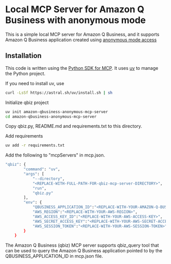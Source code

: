 # Local MCP Server for Amazon Q Business with anonymous mode

This is a simple local MCP server for Amazon Q Business, and it supports Amazon Q Business application created using [anonymous mode access](https://docs.aws.amazon.com/amazonq/latest/qbusiness-ug/create-anonymous-application.html)

## Installation

This code is written using the [Python SDK for MCP](https://github.com/modelcontextprotocol/python-sdk). It uses [uv](https://docs.astral.sh/uv/) to manage the Python project.

If you need to install uv, use
```bash
curl -LsSf https://astral.sh/uv/install.sh | sh
```

Initialize qbiz project
```bash
uv init amazon-qbusiness-anonymous-mcp-server
cd amazon-qbusiness-anonymous-mcp-server
```
Copy qbiz.py, README.md and requirements.txt to this directory.

Add requirements
```bash
uv add -r requirements.txt
```
Add the following to "mcpServers" in mcp.json.

```bash
"qbiz": {
        "command": "uv",
        "args": [
            "--directory",
            "<REPLACE-WITH-FULL-PATH-FOR-qbiz-mcp-server-DIRECTORY>",
            "run",
            "qbiz.py"
        ],
        "env": {
            "QBUSINESS_APPLICATION_ID":"<REPLACE-WITH-YOUR-AMAZON-Q-BUSINESS-APPLICATION-ID>",
            "AWS_REGION":"<REPLACE-WITH-YOUR-AWS-REGION>",
            "AWS_ACCESS_KEY_ID":"<REPLACE-WITH-YOUR-AWS-ACCESS-KEY>",
            "AWS_SECRET_ACCESS_KEY":"<REPLACE-WITH-YOUR-AWS-SECRET-ACCESS-KEY>",
            "AWS_SESSION_TOKEN":"<REPLACE-WITH-YOUR-AWS-SESSION-TOKEN>"
        }
    }
```
The Amazon Q Business (qbiz) MCP server supports qbiz_query tool that can be used to query the Amazon Q Business application pointed to by the QBUSINESS_APPLICATION_ID in mcp.json file.  
